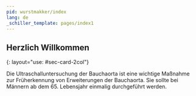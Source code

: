 ```yaml
---
pid: wurstmakker/index
lang: de
_schiller_template: pages/index1
---
```

## Herzlich Willkommen
{: layout="use: #sec-card-2col"}

Die Ultraschalluntersuchung der Bauchaorta ist eine wichtige Maßnahme zur Früherkennung von Erweiterungen der Bauchaorta. Sie sollte bei Männern ab dem 65. Lebensjahr einmalig durchgeführt werden.